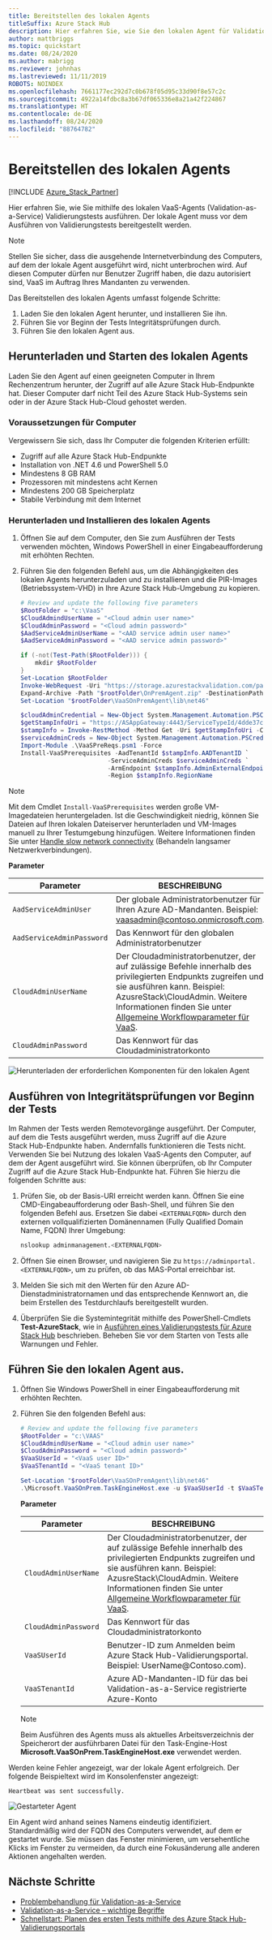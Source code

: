 ```yaml
---
title: Bereitstellen des lokalen Agents
titleSuffix: Azure Stack Hub
description: Hier erfahren Sie, wie Sie den lokalen Agent für Validation-as-a-Service in Azure Stack Hub bereitstellen.
author: mattbriggs
ms.topic: quickstart
ms.date: 08/24/2020
ms.author: mabrigg
ms.reviewer: johnhas
ms.lastreviewed: 11/11/2019
ROBOTS: NOINDEX
ms.openlocfilehash: 7661177ec292d7c0b678f05d95c33d90f8e57c2c
ms.sourcegitcommit: 4922a14fdbc8a3b67df065336e8a21a42f224867
ms.translationtype: HT
ms.contentlocale: de-DE
ms.lasthandoff: 08/24/2020
ms.locfileid: "88764782"
---
```

# <a name="deploy-the-local-agent"></a>Bereitstellen des lokalen Agents

[!INCLUDE [Azure_Stack_Partner](./includes/azure-stack-partner-appliesto.md)]

Hier erfahren Sie, wie Sie mithilfe des lokalen VaaS-Agents (Validation-as-a-Service) Validierungstests ausführen. Der lokale Agent muss vor dem Ausführen von Validierungstests bereitgestellt werden.

> [!Note]  
> Stellen Sie sicher, dass die ausgehende Internetverbindung des Computers, auf dem der lokale Agent ausgeführt wird, nicht unterbrochen wird. Auf diesen Computer dürfen nur Benutzer Zugriff haben, die dazu autorisiert sind, VaaS im Auftrag Ihres Mandanten zu verwenden.

Das Bereitstellen des lokalen Agents umfasst folgende Schritte:

1. Laden Sie den lokalen Agent herunter, und installieren Sie ihn.
2. Führen Sie vor Beginn der Tests Integritätsprüfungen durch.
3. Führen Sie den lokalen Agent aus.

## <a name="download-and-start-the-local-agent"></a>Herunterladen und Starten des lokalen Agents

Laden Sie den Agent auf einen geeigneten Computer in Ihrem Rechenzentrum herunter, der Zugriff auf alle Azure Stack Hub-Endpunkte hat. Dieser Computer darf nicht Teil des Azure Stack Hub-Systems sein oder in der Azure Stack Hub-Cloud gehostet werden.

### <a name="machine-prerequisites"></a>Voraussetzungen für Computer

Vergewissern Sie sich, dass Ihr Computer die folgenden Kriterien erfüllt:

- Zugriff auf alle Azure Stack Hub-Endpunkte
- Installation von .NET 4.6 und PowerShell 5.0
- Mindestens 8 GB RAM
- Prozessoren mit mindestens acht Kernen
- Mindestens 200 GB Speicherplatz
- Stabile Verbindung mit dem Internet

### <a name="download-and-install-the-local-agent"></a>Herunterladen und Installieren des lokalen Agents

1. Öffnen Sie auf dem Computer, den Sie zum Ausführen der Tests verwenden möchten, Windows PowerShell in einer Eingabeaufforderung mit erhöhten Rechten.
2. Führen Sie den folgenden Befehl aus, um die Abhängigkeiten des lokalen Agents herunterzuladen und zu installieren und die PIR-Images (Betriebssystem-VHD) in Ihre Azure Stack Hub-Umgebung zu kopieren.

    ```powershell
    # Review and update the following five parameters
    $RootFolder = "c:\VaaS"
    $CloudAdmindUserName = "<Cloud admin user name>"
    $CloudAdminPassword = "<Cloud admin password>"
    $AadServiceAdminUserName = "<AAD service admin user name>"
    $AadServiceAdminPassword = "<AAD service admin password>"

    if (-not(Test-Path($RootFolder))) {
        mkdir $RootFolder
    }
    Set-Location $RootFolder
    Invoke-WebRequest -Uri "https://storage.azurestackvalidation.com/packages/Microsoft.VaaSOnPrem.TaskEngineHost.latest.nupkg" -outfile "$rootFolder\OnPremAgent.zip"
    Expand-Archive -Path "$rootFolder\OnPremAgent.zip" -DestinationPath "$rootFolder\VaaSOnPremAgent" -Force
    Set-Location "$rootFolder\VaaSOnPremAgent\lib\net46"

    $cloudAdminCredential = New-Object System.Management.Automation.PSCredential($cloudAdmindUserName, (ConvertTo-SecureString $cloudAdminPassword -AsPlainText -Force))
    $getStampInfoUri = "https://ASAppGateway:4443/ServiceTypeId/4dde37cc-6ee0-4d75-9444-7061e156507f/CloudDefinition/GetStampInformation" 
    $stampInfo = Invoke-RestMethod -Method Get -Uri $getStampInfoUri -Credential $cloudAdminCredential -ErrorAction Stop
    $serviceAdminCreds = New-Object System.Management.Automation.PSCredential $aadServiceAdminUserName, (ConvertTo-SecureString $aadServiceAdminPassword -AsPlainText -Force)
    Import-Module .\VaaSPreReqs.psm1 -Force
    Install-VaaSPrerequisites -AadTenantId $stampInfo.AADTenantID `
                            -ServiceAdminCreds $serviceAdminCreds `
                            -ArmEndpoint $stampInfo.AdminExternalEndpoints.AdminResourceManager `
                            -Region $stampInfo.RegionName
    ```

> [!Note]  
> Mit dem Cmdlet `Install-VaaSPrerequisites` werden große VM-Imagedateien heruntergeladen. Ist die Geschwindigkeit niedrig, können Sie Dateien auf Ihren lokalen Dateiserver herunterladen und VM-Images manuell zu Ihrer Testumgebung hinzufügen. Weitere Informationen finden Sie unter [Handle slow network connectivity](azure-stack-vaas-troubleshoot.md#handle-slow-network-connectivity) (Behandeln langsamer Netzwerkverbindungen).

**Parameter**

| Parameter | BESCHREIBUNG |
| --- | --- |
| `AadServiceAdminUser` | Der globale Administratorbenutzer für Ihren Azure AD-Mandanten. Beispiel: vaasadmin@contoso.onmicrosoft.com. |
| `AadServiceAdminPassword` | Das Kennwort für den globalen Administratorbenutzer |
| `CloudAdminUserName` | Der Cloudadministratorbenutzer, der auf zulässige Befehle innerhalb des privilegierten Endpunkts zugreifen und sie ausführen kann. Beispiel: AzusreStack\CloudAdmin. Weitere Informationen finden Sie unter [Allgemeine Workflowparameter für VaaS](azure-stack-vaas-parameters.md). |
| `CloudAdminPassword` | Das Kennwort für das Cloudadministratorkonto|

![Herunterladen der erforderlichen Komponenten für den lokalen Agent](media/installing-prereqs.png)

## <a name="perform-sanity-checks-before-starting-the-tests"></a>Ausführen von Integritätsprüfungen vor Beginn der Tests

Im Rahmen der Tests werden Remotevorgänge ausgeführt. Der Computer, auf dem die Tests ausgeführt werden, muss Zugriff auf die Azure Stack Hub-Endpunkte haben. Andernfalls funktionieren die Tests nicht. Verwenden Sie bei Nutzung des lokalen VaaS-Agents den Computer, auf dem der Agent ausgeführt wird. Sie können überprüfen, ob Ihr Computer Zugriff auf die Azure Stack Hub-Endpunkte hat. Führen Sie hierzu die folgenden Schritte aus:

1. Prüfen Sie, ob der Basis-URI erreicht werden kann. Öffnen Sie eine CMD-Eingabeaufforderung oder Bash-Shell, und führen Sie den folgenden Befehl aus. Ersetzen Sie dabei `<EXTERNALFQDN>` durch den externen vollqualifizierten Domänennamen (Fully Qualified Domain Name, FQDN) Ihrer Umgebung:

    ```bash
    nslookup adminmanagement.<EXTERNALFQDN>
    ```

2. Öffnen Sie einen Browser, und navigieren Sie zu `https://adminportal.<EXTERNALFQDN>`, um zu prüfen, ob das MAS-Portal erreichbar ist.

3. Melden Sie sich mit den Werten für den Azure AD-Dienstadministratornamen und das entsprechende Kennwort an, die beim Erstellen des Testdurchlaufs bereitgestellt wurden.

4. Überprüfen Sie die Systemintegrität mithilfe des PowerShell-Cmdlets **Test-AzureStack**, wie in [Ausführen eines Validierungstests für Azure Stack Hub](../operator/azure-stack-diagnostic-test.md) beschrieben. Beheben Sie vor dem Starten von Tests alle Warnungen und Fehler.

## <a name="run-the-local-agent"></a>Führen Sie den lokalen Agent aus.

1. Öffnen Sie Windows PowerShell in einer Eingabeaufforderung mit erhöhten Rechten.

2. Führen Sie den folgenden Befehl aus:

    ```powershell
   # Review and update the following five parameters
    $RootFolder = "c:\VAAS"
    $CloudAdmindUserName = "<Cloud admin user name>"
    $CloudAdminPassword = "<Cloud admin password>"
    $VaaSUserId = "<VaaS user ID>"
    $VaaSTenantId = "<VaaS tenant ID>"

    Set-Location "$rootFolder\VaaSOnPremAgent\lib\net46"
    .\Microsoft.VaaSOnPrem.TaskEngineHost.exe -u $VaaSUserId -t $VaaSTenantId -x $CloudAdmindUserName -y $CloudAdminPassword
    ```

      **Parameter**  

    | Parameter | BESCHREIBUNG |
    | --- | --- |
    | `CloudAdminUserName` | Der Cloudadministratorbenutzer, der auf zulässige Befehle innerhalb des privilegierten Endpunkts zugreifen und sie ausführen kann. Beispiel: AzusreStack\CloudAdmin. Weitere Informationen finden Sie unter [Allgemeine Workflowparameter für VaaS](azure-stack-vaas-parameters.md). |
    | `CloudAdminPassword` | Das Kennwort für das Cloudadministratorkonto|
    | `VaaSUserId` | Benutzer-ID zum Anmelden beim Azure Stack Hub-Validierungsportal. Beispiel: UserName\@Contoso.com). |
    | `VaaSTenantId` | Azure AD-Mandanten-ID für das bei Validation-as-a-Service registrierte Azure-Konto |

    > [!Note]  
    > Beim Ausführen des Agents muss als aktuelles Arbeitsverzeichnis der Speicherort der ausführbaren Datei für den Task-Engine-Host **Microsoft.VaaSOnPrem.TaskEngineHost.exe** verwendet werden.

Werden keine Fehler angezeigt, war der lokale Agent erfolgreich. Der folgende Beispieltext wird im Konsolenfenster angezeigt:

`Heartbeat was sent successfully.`

![Gestarteter Agent](media/started-agent.png)

Ein Agent wird anhand seines Namens eindeutig identifiziert. Standardmäßig wird der FQDN des Computers verwendet, auf dem er gestartet wurde. Sie müssen das Fenster minimieren, um versehentliche Klicks im Fenster zu vermeiden, da durch eine Fokusänderung alle anderen Aktionen angehalten werden.

## <a name="next-steps"></a>Nächste Schritte

- [Problembehandlung für Validation-as-a-Service](azure-stack-vaas-troubleshoot.md)
- [Validation-as-a-Service – wichtige Begriffe](azure-stack-vaas-key-concepts.md)
- [Schnellstart: Planen des ersten Tests mithilfe des Azure Stack Hub-Validierungsportals](azure-stack-vaas-schedule-test-pass.md)